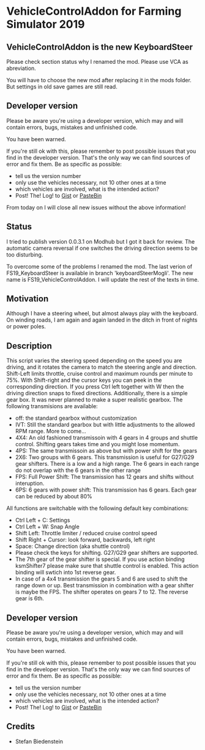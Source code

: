 # VehicleControlAddon for Farming Simulator 2019

## VehicleControlAddon is the new KeyboardSteer
Please check section status why I renamed the mod. Please use VCA as abreviation.

You will have to choose the new mod after replacing it in the mods folder. But settings in old save games are still read.

## Developer version
Please be aware you're using a developer version, which may and will contain errors, bugs, mistakes and unfinished code. 

You have been warned.

If you're still ok with this, please remember to post possible issues that you find in the developer version. 
That's the only way we can find sources of error and fix them. 
Be as specific as possible:

* tell us the version number
* only use the vehicles necessary, not 10 other ones at a time
* which vehicles are involved, what is the intended action?
* Post! The! Log! to [Gist](https://gist.github.com/) or [PasteBin](http://pastebin.com/)

From today on I will close all new issues without the above information!

## Status
I tried to publish version 0.0.3.1 on Modhub but I got it back for review. The automatic camera reversal if one switches the driving direction seems to be too disturbing. 

To overcome some of the problems I renamed the mod. The last verion of FS19_KeyboardSteer is available in branch 'keyboardSteerMogli'. The new name is FS19_VehicleControlAddon. I will update the rest of the texts in time.

## Motivation
Although I have a steering wheel, but almost always play with the keyboard. On winding roads, I am again and again landed in the ditch in front of nights or power poles.

## Description
This script varies the steering speed depending on the speed you are driving, and it rotates the camera to match the steering angle and direction.
Shift-Left limits throttle, cruise control and maximum rounds per minute to 75%. With Shift-right and the cursor keys you can peek in the corresponding direction.
If you press Ctrl left together with W then the driving direction snaps to fixed directions.
Additionally, there is a simple gear box. It was never planned to make a super realistic gearbox. The following transmisions are available:
* off: the standard gearbox without customization
* IVT: Still the standard gearbox but with little adjustments to the allowed RPM range. More to come...
* 4X4: An old fashioned transmissoin with 4 gears in 4 groups and shuttle control. Shifting gears takes time and you might lose momentum.
* 4PS: The same transmissoin as above but with power shift for the gears
* 2X6: Two groups with 6 gears. This transmission is useful for G27/G29 gear shifters. There is a low and a high range. The 6 gears in each range do not overlap with the 6 gears in the other range
* FPS: Full Power Shift: The transmission has 12 gears and shifts without interuption. 
* 6PS: 6 gears with power shift: This transmission has 6 gears. Each gear can be reduced by about 80%

All functions are switchable with the following default key combinations:
* Ctrl Left + C: Settings
* Ctrl Left + W: Snap Angle
* Shift Left: Throttle limiter / reduced cruise control speed
* Shift Right + Cursor: look forward, backwards, left right
* Space: Change direction (aka shuttle control)
* Please check the keys for shifting. G27/G29 gear shifters are supported.
* The 7th gear of the gear shifter is special. If you use action binding ksmShifter7 please make sure that shuttle control is enabled. This action binding will swtich into 1st reverse gear. 
* In case of a 4x4 transmission the gears 5 and 6 are used to shift the range down or up. Best transmission in combination with a gear shifter is maybe the FPS. The shifter operates on gears 7 to 12. The reverse gear is 6th.

## Developer version
Please be aware you're using a developer version, which may and will contain errors, bugs, mistakes and unfinished code. 

You have been warned.

If you're still ok with this, please remember to post possible issues that you find in the developer version. 
That's the only way we can find sources of error and fix them. 
Be as specific as possible:

* tell us the version number
* only use the vehicles necessary, not 10 other ones at a time
* which vehicles are involved, what is the intended action?
* Post! The! Log! to [Gist](https://gist.github.com/) or [PasteBin](http://pastebin.com/)

## Credits
* Stefan Biedenstein
